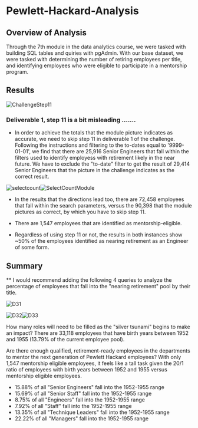 # Pewlett-Hackard-Analysis

## Overview of Analysis
Through the 7th module in the data analytics course, we were tasked with building SQL tables and quiries with pgAdmin.  With our base dataset, we were tasked with determining the number of retiring employees per title, and identifying employees who were eligible to participate in a mentorship program. 

## Results

![ChallengeStep11](https://user-images.githubusercontent.com/88443672/146458098-53ef4f1c-89d3-45ff-85e3-743a74ae3b66.png)

  ### Deliverable 1, step 11 is a bit misleading .......
  
- In order to achieve the totals that the module picture indicates as accurate, we need to skip step 11 in deliverable 1 of the challenge.  Following the instructions and filtering to the to-dates equal to '9999-01-01', we find that there are 25,916 Senior Engineers that fall within the filters used to identify employess with retirement likely in the near future.  We have to exclude the "to-date" filter to get the result of 29,414 Senior Engineers that the picture in the challenge indicates as the correct result.

![selectcount](https://user-images.githubusercontent.com/88443672/146459008-417f9219-0a2d-411f-9b7b-3aa5de821d34.png)![SelectCountModule](https://user-images.githubusercontent.com/88443672/146459014-41a91bd5-7e75-407c-8735-a6927f890e59.png)

- In the results that the directions lead too, there are 72,458 employees that fall within the search parameters, versus the 90,398 that the module pictures as correct, by which you have to skip step 11.

- There are 1,547 employees that are identified as mentorship-eligible.

- Regardless of using step 11 or not, the results in both instances show ~50% of the employees identified as nearing retirement as an Engineer of some form.
  
## Summary
** I would recommend adding the following 4 queries to analyze the percentage of employees that fall into the "nearing retirement" pool by their title. 

![D31](https://user-images.githubusercontent.com/88443672/146578318-907ea599-1f6d-459c-adaf-7aa588d0a45e.png)

![D32](https://user-images.githubusercontent.com/88443672/146578333-9b434675-67e6-46ad-9938-759cac1bb5f4.png)![D33](https://user-images.githubusercontent.com/88443672/146578344-92f277f1-0a36-4d68-ae49-e048cf86559a.png)

How many roles will need to be filled as the "silver tsunami" begins to make an impact?
There are 33,118 employees that have birth years between 1952 and 1955 (13.79% of the current employee pool).  

Are there enough qualified, retirement-ready employees in the departments to mentor the next generation of Pewlett Hackard employees?
With only 1,547 mentorship eligible employees, it feels like a tall task given the 20/1 ratio of employees with birth years between 1952 and 1955 versus mentorship eligible employees.

- 15.88% of all "Senior Engineers" fall into the 1952-1955 range
- 15.69% of all "Senior Staff" fall into the 1952-1955 range
- 8.75% of all "Engineers" fall into the 1952-1955 range
- 7.92% of all "Staff" fall into the 1952-1955 range
- 13.35% of all "Technique Leaders" fall into the 1952-1955 range
- 22.22% of all "Managers" fall into the 1952-1955 range

